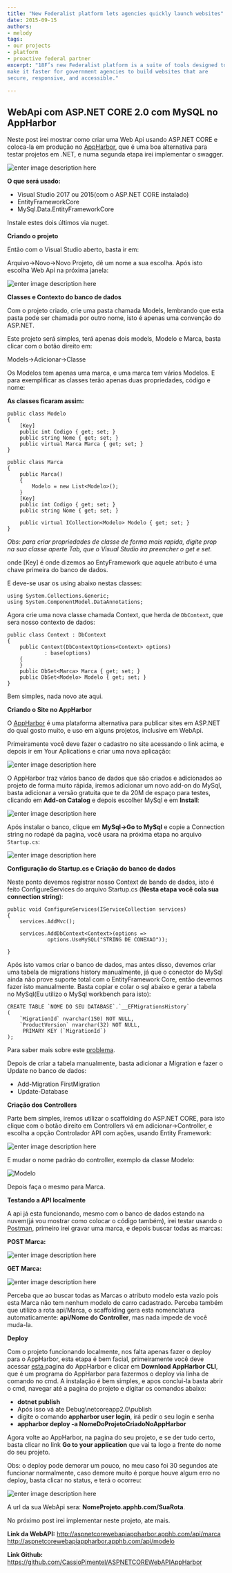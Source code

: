 ```yaml
---
title: "New Federalist platform lets agencies quickly launch websites"
date: 2015-09-15
authors:
- melody
tags:
- our projects
- platform
- proactive federal partner
excerpt: "18F’s new Federalist platform is a suite of tools designed to
make it faster for government agencies to build websites that are
secure, responsive, and accessible."

---
```


**WebApi com ASP.NET CORE 2.0 com MySQL no AppHarbor**
---------------------------------------------------

Neste post irei mostrar como criar uma Web Api usando ASP.NET CORE e coloca-la em produção no [AppHarbor](https://appharbor.com/), que é uma boa alternativa para testar projetos em .NET, e numa segunda etapa irei implementar o swagger.

![enter image description here](https://raw.githubusercontent.com/CassioPimentel/cassiopimentel.github.io/master/images/PostWebApiAppHarbor/2318.WithAPIArchitecture.PNG)

**O que será usado:**

 - Visual Studio 2017 ou 2015(com o ASP.NET CORE instalado)
 - EntityFrameworkCore
 - MySql.Data.EntityFrameworkCore
 
Instale estes dois últimos via nuget.

**Criando o projeto**

Então com o Visual Studio aberto, basta ir em:

Arquivo->Novo->Novo Projeto, dê um nome a sua escolha.
Após isto escolha Web Api na próxima janela:


![enter image description here](https://raw.githubusercontent.com/CassioPimentel/cassiopimentel.github.io/master/images/PostWebApiAppHarbor/criarprojeto.jpg)


**Classes e Contexto do banco de dados**

Com o projeto criado, crie uma pasta chamada Models, lembrando que esta pasta pode ser chamada por outro nome, isto é apenas uma convenção do ASP.NET.

Este projeto será simples, terá apenas dois models, Modelo e Marca, basta clicar com o botão direito em:

Models->Adicionar->Classe

Os Modelos tem apenas uma marca, e uma marca tem vários Modelos. E para exemplificar as classes terão apenas duas propriedades, código e nome:

**As classes ficaram assim:**

    public class Modelo
    {
	    [Key]
        public int Codigo { get; set; }
        public string Nome { get; set; }
        public virtual Marca Marca { get; set; }
    }

    public class Marca
    {
        public Marca()
        {
            Modelo = new List<Modelo>();
        }
		[Key]
        public int Codigo { get; set; }
        public string Nome { get; set; }

        public virtual ICollection<Modelo> Modelo { get; set; }
    }

*Obs: para criar propriedades de classe de forma mais rapida, digite prop na sua classe aperte Tab, que o Visual Studio ira preencher o get e set.*

onde [Key] é onde dizemos ao EntyFramework que aquele atributo é uma chave primeira do banco de dados.

E deve-se usar os using abaixo nestas classes:
	
    using System.Collections.Generic;
    using System.ComponentModel.DataAnnotations;

Agora crie uma nova classe chamada Context, que herda de `DbContext`, que sera nosso contexto de dados:

    public class Context : DbContext
    {
	    public Context(DbContextOptions<Context> options)
                : base(options)
        {
        }
        public DbSet<Marca> Marca { get; set; }
        public DbSet<Modelo> Modelo { get; set; }
    }

Bem simples, nada novo ate aqui.

**Criando o Site no AppHarbor**

O [AppHarbor](https://appharbor.com/) é uma plataforma alternativa para publicar sites em ASP.NET do qual gosto muito, e uso em alguns projetos, inclusive em WebApi.

Primeiramente você deve fazer o cadastro no site acessando o link acima, e depois ir em Your Aplications e criar uma nova aplicação:

![enter image description here](https://raw.githubusercontent.com/CassioPimentel/cassiopimentel.github.io/master/images/PostWebApiAppHarbor/criarProjetoAppHarbor.jpg)


O AppHarbor traz vários banco de dados que são criados e adicionados ao projeto de forma muito rápida, iremos adicionar um novo add-on do MySql, basta adicionar a versão gratuita que te da 20M de espaço para testes, clicando em **Add-on Catalog** e depois escolher MySql e em **Install**:

![enter image description here](https://raw.githubusercontent.com/CassioPimentel/cassiopimentel.github.io/master/images/PostWebApiAppHarbor/AdicionarAddon2.jpg)

Após instalar o banco, clique em **MySql->Go to MySql** e copie a Connection string no rodapé da pagina, você usara na próxima etapa no arquivo `Startup.cs`:


![enter image description here](https://raw.githubusercontent.com/CassioPimentel/cassiopimentel.github.io/master/images/PostWebApiAppHarbor/connectionstring.jpg)


**Configuração do Startup.cs e Criação do banco de dados**

Neste ponto devemos registrar nosso Context de bando de dados, isto é feito ConfigureServices do arquivo Startup.cs (**Nesta etapa você cola sua connection string**):

    public void ConfigureServices(IServiceCollection services)
    {
        services.AddMvc();

        services.AddDbContext<Context>(options =>
                 options.UseMySQL("STRING DE CONEXAO"));

    }

Após isto vamos criar o banco de dados, mas antes disso, devemos criar uma tabela de migrations history manualmente, já que o conector do MySql ainda não prove suporte total com o EntityFramework Core, então devemos fazer isto manualmente. Basta copiar e colar o sql abaixo e gerar a tabela no MySql(Eu utilizo o MySql workbench para isto):


    CREATE TABLE `NOME DO SEU DATABASE`.`__EFMigrationsHistory` 
    ( 
	    `MigrationId` nvarchar(150) NOT NULL, 
	    `ProductVersion` nvarchar(32) NOT NULL, 
	     PRIMARY KEY (`MigrationId`) 
	);

Para saber mais sobre este [problema](https://stackoverflow.com/questions/46089982/ef-core-update-database-on-mysql-fails-with-efmigrationshistory-doesnt-ex).

Depois de criar a tabela manualmente, basta adicionar a Migration e fazer o Update no banco de dados:

   

 - Add-Migration FirstMigration 	
 - Update-Database

**Criação dos Controllers**

Parte bem simples, iremos utilizar o scaffolding do ASP.NET CORE, para isto clique com o botão direito em Controllers vá em adicionar->Controller, e escolha a opção Controlador API com ações, usando Entity Framework:


![enter image description here](https://raw.githubusercontent.com/CassioPimentel/cassiopimentel.github.io/master/images/PostWebApiAppHarbor/criarController1.jpg)


E mudar o nome padrão do controller, exemplo da classe Modelo:

![Modelo](https://raw.githubusercontent.com/CassioPimentel/cassiopimentel.github.io/master/images/PostWebApiAppHarbor/modelo.jpg)

Depois faça o mesmo para Marca.

**Testando a API localmente**

A api já esta funcionando, mesmo com o banco de dados estando na nuvem(já vou mostrar como colocar o código também), irei testar usando o [Postman](https://www.getpostman.com/), primeiro irei gravar uma marca, e depois buscar todas as marcas:

**POST Marca:**

![enter image description here](https://raw.githubusercontent.com/CassioPimentel/cassiopimentel.github.io/master/images/PostWebApiAppHarbor/PostMarca.jpg)

**GET Marca:**

![enter image description here](https://raw.githubusercontent.com/CassioPimentel/cassiopimentel.github.io/master/images/PostWebApiAppHarbor/GetMarca.jpg)

Perceba que ao buscar todas as Marcas o atributo modelo esta vazio pois esta Marca não tem nenhum modelo de carro cadastrado. Perceba também que utilizo a rota api/Marca, o scaffolding gera esta nomenclatura automaticamente: **api/Nome do Controller**, mas nada impede de você muda-la.

**Deploy**

Com o projeto funcionando localmente, nos falta apenas fazer o deploy para o AppHarbor, esta etapa é bem facial, primeiramente você deve acessar [esta ](https://blog.appharbor.com/2012/4/25/introducing-the-appharbor-command-line-utility) pagina do AppHarbor e clicar em **Download AppHarbor CLI**, que é um programa do AppHarbor para fazermos o deploy via linha de comando no cmd. A instalação é bem simples, e apos conclui-la basta abrir o cmd, navegar até a pagina do projeto e digitar os comandos abaixo:

 - **dotnet publish**
 - Após isso vá ate Debug\netcoreapp2.0\publish
 - digite o comando **appharbor user login**, irá pedir o seu login e senha
 - **appharbor deploy -a NomeDoProjetoCriadoNoAppHarbor**

Agora volte ao AppHarbor, na pagina do seu projeto, e se der tudo certo, basta clicar no link  **Go to your application** que vai ta logo a frente do nome do seu projeto.

Obs: o deploy pode demorar um pouco, no meu caso foi 30 segundos ate funcionar normalmente, caso demore muito é porque houve algum erro no deploy, basta clicar no status, e terá o ocorreu:

![enter image description here](https://raw.githubusercontent.com/CassioPimentel/cassiopimentel.github.io/master/images/PostWebApiAppHarbor/status.jpg)

A url da sua WebApi sera: **NomeProjeto.apphb.com/SuaRota**.


No próximo post irei implementar neste projeto, ate mais.

**Link da WebAPI:** 
http://aspnetcorewebapiappharbor.apphb.com/api/marca
http://aspnetcorewebapiappharbor.apphb.com/api/modelo

**Link Github:** https://github.com/CassioPimentel/ASPNETCOREWebAPIAppHarbor
